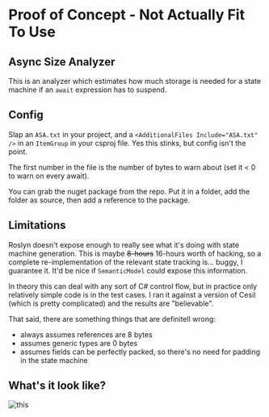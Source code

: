 # Proof of Concept - Not Actually Fit To Use

## Async Size Analyzer

This is an analyzer which estimates how much storage is needed for a state machine if an `await` expression has to suspend.

## Config

Slap an `ASA.txt` in your project, and a `<AdditionalFiles Include="ASA.txt" />` in an `ItemGroup` in your csproj file.  Yes this stinks, but config isn't the point.

The first number in the file is the number of bytes to warn about (set it < 0 to warn on every await).

You can grab the nuget package from the repo.  Put it in a folder, add the folder as source, then add a reference to the package.

## Limitations

Roslyn doesn't expose enough to really see what it's doing with state machine generation.  This is maybe <strike>8-hours</strike> 16-hours worth of hacking, so a complete re-implementation of the relevant state tracking is... buggy, I guarantee it.  It'd be nice if `SemanticModel` could expose this information.

In theory this can deal with any sort of C# control flow, but in practice only relatively simple code is in the test cases.  I ran it against a version of Cesil (which is pretty complicated) and the results are "believable".

That said, there are something things that are definitell wrong:

 - always assumes references are 8 bytes
 - assumes generic types are 0 bytes
 - assumes fields can be perfectly packed, so there's no need for padding in the state machine

## What's it look like?

![this](https://i.stack.imgur.com/Za2hB.png)